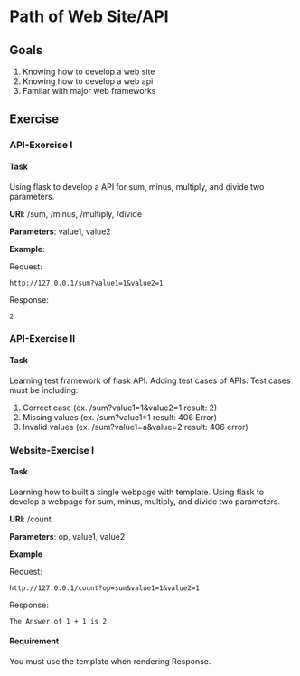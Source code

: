 # Path of Web Site/API
## Goals

1. Knowing how to develop a web site
2. Knowing how to develop a web api
3. Familar with major web frameworks

## Exercise
### API-Exercise I
#### Task

Using flask to develop a API for sum, minus, multiply, and divide two parameters.

**URI**: /sum, /minus, /multiply, /divide

**Parameters**: value1, value2

**Example**:

Request:

```
http://127.0.0.1/sum?value1=1&value2=1
```

Response:

```
2
```

### API-Exercise II

#### Task

Learning test framework of flask API. Adding test cases of APIs.
Test cases must be including:

1. Correct case (ex. /sum?value1=1&value2=1 result: 2)
2. Missing values (ex. /sum?value1=1 result: 406 Error)
3. Invalid values (ex. /sum?value1=a&value=2 result: 406 error)

### Website-Exercise I

#### Task

Learning how to built a single webpage with template. Using flask to develop a webpage for sum, minus, multiply, and divide two parameters.

**URI**: /count

**Parameters**: op, value1, value2

**Example**

Request:

```
http://127.0.0.1/count?op=sum&value1=1&value2=1
```

Response:

```
The Answer of 1 + 1 is 2
```

#### Requirement

You must use the template when rendering Response.
